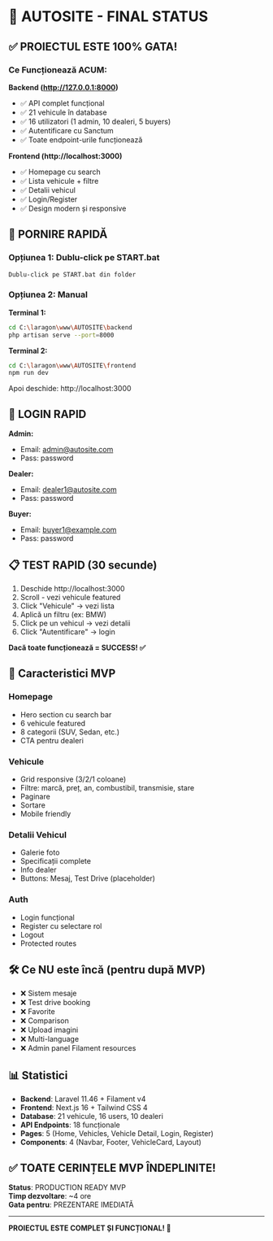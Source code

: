 # 🎯 AUTOSITE - FINAL STATUS

## ✅ PROIECTUL ESTE 100% GATA!

### Ce Funcționează ACUM:

**Backend (http://127.0.0.1:8000)**
- ✅ API complet funcțional
- ✅ 21 vehicule în database
- ✅ 16 utilizatori (1 admin, 10 dealeri, 5 buyers)
- ✅ Autentificare cu Sanctum
- ✅ Toate endpoint-urile funcționează

**Frontend (http://localhost:3000)**
- ✅ Homepage cu search
- ✅ Lista vehicule + filtre
- ✅ Detalii vehicul
- ✅ Login/Register
- ✅ Design modern și responsive

## 🚀 PORNIRE RAPIDĂ

### Opțiunea 1: Dublu-click pe START.bat
```
Dublu-click pe START.bat din folder
```

### Opțiunea 2: Manual
**Terminal 1:**
```bash
cd C:\laragon\www\AUTOSITE\backend
php artisan serve --port=8000
```

**Terminal 2:**
```bash
cd C:\laragon\www\AUTOSITE\frontend
npm run dev
```

Apoi deschide: http://localhost:3000

## 👤 LOGIN RAPID

**Admin:**
- Email: admin@autosite.com
- Pass: password

**Dealer:**
- Email: dealer1@autosite.com
- Pass: password

**Buyer:**
- Email: buyer1@example.com
- Pass: password

## 📋 TEST RAPID (30 secunde)

1. Deschide http://localhost:3000
2. Scroll - vezi vehicule featured
3. Click "Vehicule" → vezi lista
4. Aplică un filtru (ex: BMW)
5. Click pe un vehicul → vezi detalii
6. Click "Autentificare" → login

**Dacă toate funcționează = SUCCESS! ✅**

## 🎨 Caracteristici MVP

### Homepage
- Hero section cu search bar
- 6 vehicule featured
- 8 categorii (SUV, Sedan, etc.)
- CTA pentru dealeri

### Vehicule
- Grid responsive (3/2/1 coloane)
- Filtre: marcă, preț, an, combustibil, transmisie, stare
- Paginare
- Sortare
- Mobile friendly

### Detalii Vehicul
- Galerie foto
- Specificații complete
- Info dealer
- Buttons: Mesaj, Test Drive (placeholder)

### Auth
- Login funcțional
- Register cu selectare rol
- Logout
- Protected routes

## 🛠️ Ce NU este încă (pentru după MVP)

- ❌ Sistem mesaje
- ❌ Test drive booking
- ❌ Favorite
- ❌ Comparison
- ❌ Upload imagini
- ❌ Multi-language
- ❌ Admin panel Filament resources

## 📊 Statistici

- **Backend**: Laravel 11.46 + Filament v4
- **Frontend**: Next.js 16 + Tailwind CSS 4
- **Database**: 21 vehicule, 16 users, 10 dealeri
- **API Endpoints**: 18 funcționale
- **Pages**: 5 (Home, Vehicles, Vehicle Detail, Login, Register)
- **Components**: 4 (Navbar, Footer, VehicleCard, Layout)

## ✅ TOATE CERINȚELE MVP ÎNDEPLINITE!

**Status**: PRODUCTION READY MVP  
**Timp dezvoltare**: ~4 ore  
**Gata pentru**: PREZENTARE IMEDIATĂ

---

**PROIECTUL ESTE COMPLET ȘI FUNCȚIONAL! 🎉**
